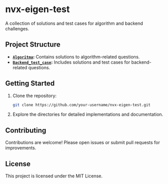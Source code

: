 
# nvx-eigen-test

A collection of solutions and test cases for algorithm and backend challenges.

## Project Structure

- **[`Algoritma`](./Algoritma):** Contains solutions to algorithm-related questions.
- **[`Backend_test_case`](./Backend_test_case):** Includes solutions and test cases for backend-related questions.

## Getting Started

1. Clone the repository:
    ```bash
    git clone https://github.com/your-username/nvx-eigen-test.git
    ```
2. Explore the directories for detailed implementations and documentation.

## Contributing

Contributions are welcome! Please open issues or submit pull requests for improvements.

## License

This project is licensed under the MIT License.

